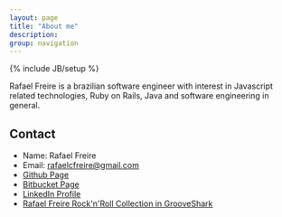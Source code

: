 ```yaml
---
layout: page
title: "About me"
description:
group: navigation
---
```

{% include JB/setup %}

<script>
  (function(i,s,o,g,r,a,m){i['GoogleAnalyticsObject']=r;i[r]=i[r]||function(){
  (i[r].q=i[r].q||[]).push(arguments)},i[r].l=1*new Date();a=s.createElement(o),
  m=s.getElementsByTagName(o)[0];a.async=1;a.src=g;m.parentNode.insertBefore(a,m)
  })(window,document,'script','//www.google-analytics.com/analytics.js','ga');

  ga('create', 'UA-56746688-1', 'auto');
  ga('send', 'pageview');

</script>
  
Rafael Freire is a brazilian software engineer with interest in Javascript related technologies, Ruby on Rails, Java and software engineering in general.

## Contact
- Name: Rafael Freire
- Email: rafaelcfreire@gmail.com
- [Github Page](https://github.com/rafaelcfreire)
- [Bitbucket Page](https://bitbucket.org/rafaelcfreire)
- [LinkedIn Profile](https://www.linkedin.com/pub/rafael-freire/31/a31/332)
- [Rafael Freire Rock'n'Roll Collection in GrooveShark](http://grooveshark.com/#!/profile/Rafael+Freire/27776555/collection)

